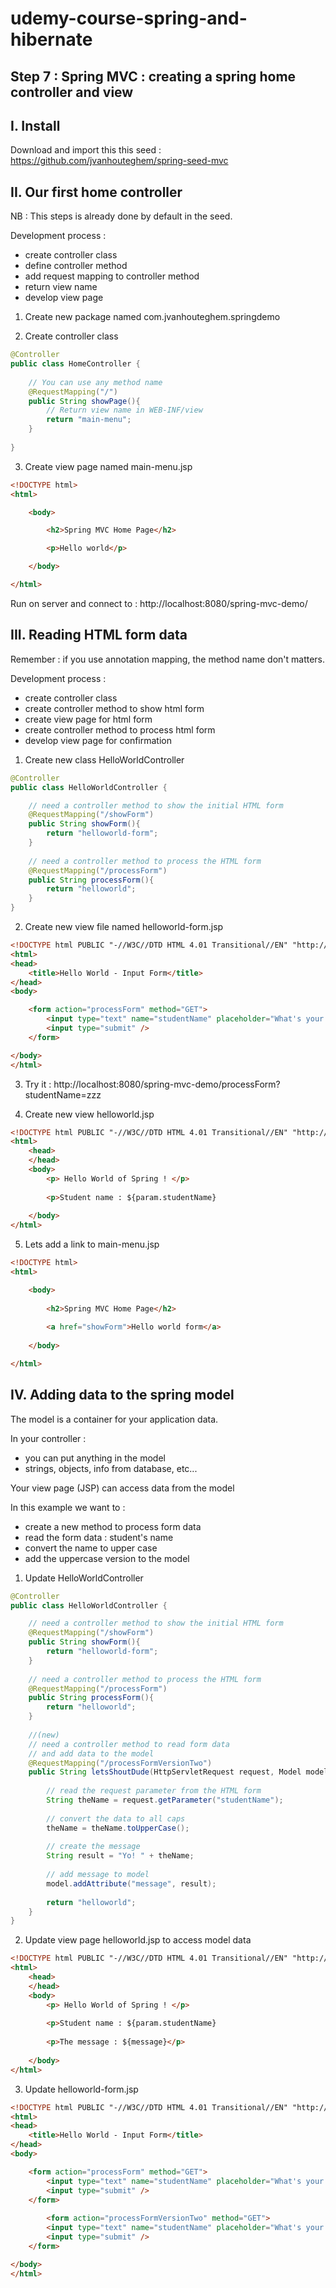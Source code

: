 # udemy-course-spring-and-hibernate

Step 7 : Spring MVC : creating a spring home controller and view
---

I. Install
---

Download and import this this seed : https://github.com/jvanhouteghem/spring-seed-mvc

II. Our first home controller
---

NB : This steps is already done by default in the seed.

Development process : 
- create controller class
- define controller method
- add request mapping to controller method
- return view name
- develop view page

1) Create new package named com.jvanhouteghem.springdemo

2) Create controller class

```java
@Controller
public class HomeController {
	
	// You can use any method name
	@RequestMapping("/")
	public String showPage(){
		// Return view name in WEB-INF/view
		return "main-menu";
	}
	
}
```

3) Create view page named main-menu.jsp

```html
<!DOCTYPE html>
<html>

    <body>

        <h2>Spring MVC Home Page</h2>

        <p>Hello world</p>

    </body>

</html>
```

Run on server and connect to : http://localhost:8080/spring-mvc-demo/

III. Reading HTML form data
---

Remember : if you use annotation mapping, the method name don't matters.

Development process : 
- create controller class
- create controller method to show html form
- create view page for html form
- create controller method to process html form
- develop view page for confirmation

1) Create new class HelloWorldController

```java
@Controller
public class HelloWorldController {

	// need a controller method to show the initial HTML form
	@RequestMapping("/showForm")
	public String showForm(){
		return "helloworld-form";
	}
	
	// need a controller method to process the HTML form
	@RequestMapping("/processForm")
	public String processForm(){
		return "helloworld";
	}
}
```

2) Create new view file named helloworld-form.jsp

```html
<!DOCTYPE html PUBLIC "-//W3C//DTD HTML 4.01 Transitional//EN" "http://www.w3.org/TR/html4/loose.dtd">
<html>
<head>
	<title>Hello World - Input Form</title>
</head>
<body>

	<form action="processForm" method="GET">
		<input type="text" name="studentName" placeholder="What's your name" /> 
		<input type="submit" />
	</form>

</body>
</html>
```

3) Try it : http://localhost:8080/spring-mvc-demo/processForm?studentName=zzz

4) Create new view helloworld.jsp

```html
<!DOCTYPE html PUBLIC "-//W3C//DTD HTML 4.01 Transitional//EN" "http://www.w3.org/TR/html4/loose.dtd">
<html>
	<head>
	</head>
	<body>
		<p> Hello World of Spring ! </p>
		
		<p>Student name : ${param.studentName}
		
	</body>
</html>
```

5) Lets add a link to main-menu.jsp

```html
<!DOCTYPE html>
<html>

	<body>
	
		<h2>Spring MVC Home Page</h2>
	
		<a href="showForm">Hello world form</a>
	
	</body>

</html>
```

IV. Adding data to the spring model
---

The model is a container for your application data.

In your controller :
- you can put anything in the model
- strings, objects, info from database, etc...

Your view page (JSP) can access data from the model

In this example we want to :
- create a new method to process form data
- read the form data : student's name
- convert the name to upper case
- add the uppercase version to the model

1) Update HelloWorldController

```java
@Controller
public class HelloWorldController {

	// need a controller method to show the initial HTML form
	@RequestMapping("/showForm")
	public String showForm(){
		return "helloworld-form";
	}
	
	// need a controller method to process the HTML form
	@RequestMapping("/processForm")
	public String processForm(){
		return "helloworld";
	}
	
    //(new)
	// need a controller method to read form data 
	// and add data to the model
	@RequestMapping("/processFormVersionTwo")
	public String letsShoutDude(HttpServletRequest request, Model model){
		
		// read the request parameter from the HTML form
		String theName = request.getParameter("studentName");
		
		// convert the data to all caps
		theName = theName.toUpperCase();
		
		// create the message
		String result = "Yo! " + theName;
		
		// add message to model
		model.addAttribute("message", result);
		
		return "helloworld";
	}
}
```

2) Update view page helloworld.jsp to access model data

```html
<!DOCTYPE html PUBLIC "-//W3C//DTD HTML 4.01 Transitional//EN" "http://www.w3.org/TR/html4/loose.dtd">
<html>
	<head>
	</head>
	<body>
		<p> Hello World of Spring ! </p>
		
		<p>Student name : ${param.studentName}
		
		<p>The message : ${message}</p>
		
	</body>
</html>
```

3) Update helloworld-form.jsp

```html
<!DOCTYPE html PUBLIC "-//W3C//DTD HTML 4.01 Transitional//EN" "http://www.w3.org/TR/html4/loose.dtd">
<html>
<head>
	<title>Hello World - Input Form</title>
</head>
<body>

	<form action="processForm" method="GET">
		<input type="text" name="studentName" placeholder="What's your name" /> 
		<input type="submit" />
	</form>
	
		<form action="processFormVersionTwo" method="GET">
		<input type="text" name="studentName" placeholder="What's your name LOUDER" /> 
		<input type="submit" />
	</form>

</body>
</html>
```
